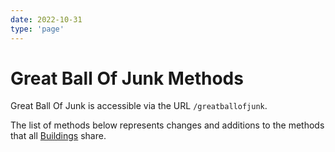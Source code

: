 ```yaml
---
date: 2022-10-31
type: 'page'
---
```


# Great Ball Of Junk Methods

Great Ball Of Junk is accessible via the URL `/greatballofjunk`.

The list of methods below represents changes and additions to the methods that all [Buildings](/api/Buildings) share.

